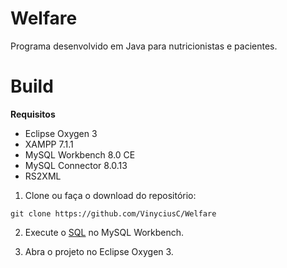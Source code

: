 # Welfare
 Programa desenvolvido em Java para nutricionistas e pacientes.

# Build
 **Requisitos**
 - Eclipse Oxygen 3
 - XAMPP 7.1.1
 - MySQL Workbench 8.0 CE
 - MySQL Connector 8.0.13
 - RS2XML
 
1. Clone ou faça o download do repositório:

 `git clone https://github.com/VinyciusC/Welfare`

2. Execute o [SQL](https://pastebin.com/M98G8hCv) no MySQL Workbench.

3. Abra o projeto no Eclipse Oxygen 3.
